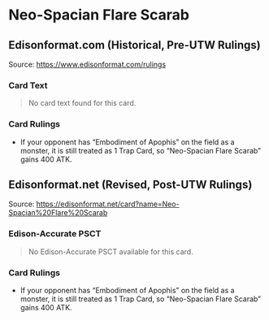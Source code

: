 # Neo-Spacian Flare Scarab

## Edisonformat.com (Historical, Pre-UTW Rulings)

Source: https://www.edisonformat.com/rulings

### Card Text

> No card text found for this card.

### Card Rulings

*   If your opponent has “Embodiment of Apophis” on the field as a monster, it is still treated as 1 Trap Card, so “Neo-Spacian Flare Scarab” gains 400 ATK.

## Edisonformat.net (Revised, Post-UTW Rulings)

Source: https://edisonformat.net/card?name=Neo-Spacian%20Flare%20Scarab

### Edison-Accurate PSCT

> No Edison-Accurate PSCT available for this card.

### Card Rulings

*   If your opponent has “Embodiment of Apophis” on the field as a monster, it is still treated as 1 Trap Card, so “Neo-Spacian Flare Scarab” gains 400 ATK.
            